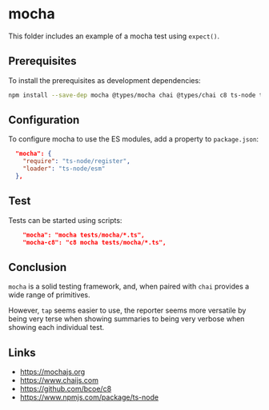 # mocha

This folder includes an example of a mocha test using `expect()`.

## Prerequisites

To install the prerequisites as development dependencies:

```sh
npm install --save-dep mocha @types/mocha chai @types/chai c8 ts-node typescript
```

## Configuration

To configure mocha to use the ES modules, add a property to `package.json`:

```json
  "mocha": {
    "require": "ts-node/register",
    "loader": "ts-node/esm"
  },
```

## Test

Tests can be started using scripts:

```json
    "mocha": "mocha tests/mocha/*.ts",
    "mocha-c8": "c8 mocha tests/mocha/*.ts",
```

## Conclusion

`mocha` is a solid testing framework, and, when paired with `chai`
provides a wide range of primitives.

However, `tap` seems easier to use, the reporter seems more versatile
by being very terse when showing summaries to being very verbose
when showing each individual test.

## Links

- <https://mochajs.org>
- <https://www.chaijs.com>
- <https://github.com/bcoe/c8>
- <https://www.npmjs.com/package/ts-node>
